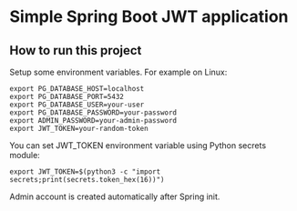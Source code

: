 # Simple Spring Boot JWT application

## How to run this project
Setup some environment variables. For example on Linux:
```
export PG_DATABASE_HOST=localhost
export PG_DATABASE_PORT=5432
export PG_DATABASE_USER=your-user
export PG_DATABASE_PASSWORD=your-password
export ADMIN_PASSWORD=your-admin-password
export JWT_TOKEN=your-random-token
```
You can set JWT_TOKEN environment variable using Python secrets module:
```
export JWT_TOKEN=$(python3 -c "import secrets;print(secrets.token_hex(16))")
```

Admin account is created automatically after Spring init.